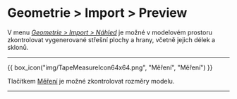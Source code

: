 
<h1>Geometrie &gt; Import &gt; Preview</h1>
<p>V menu <u><i>Geometrie &gt; Import &gt; Náhled</i></u> je možné v modelovém prostoru zkontrolovat vygenerované střešní plochy a hrany, včetně jejich délek a sklonů.</p>

<hr class="main">

<p>
{{ box_icon("img/TapeMeasureIcon64x64.png", "Měření", "Měření") }}
</p>

<p>Tlačítkem <u>Měření</u> je možné zkontrolovat rozměry modelu.</p>

<hr class="main">

<!-- product: HiStruct Roofs -->


